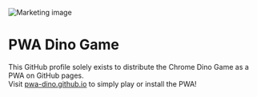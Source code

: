 ![Marketing image](https://i.ibb.co/kQJK5FW/Install-It-Ad-Chrome-Dino.png)
# PWA Dino Game
This GitHub profile solely exists to distribute the Chrome Dino Game as a PWA on GitHub pages.
<br>Visit [pwa-dino.github.io](https://pwa-dino.github.io) to simply play or install the PWA!
